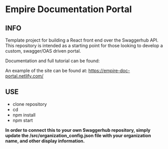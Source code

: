 # Empire Documentation Portal

## INFO

Template project for building a React front end over the Swaggerhub API. This repository is intended as a starting point for those looking to develop a custom, swagger/OAS driven portal.

Documentation and full tutorial can be found: 

An example of the site can be found at: https://empire-doc-portal.netlify.com/

## USE

- clone repository
- cd
- npm install
- npm start

**In order to connect this to your own Swaggerhub repository, simply update the /src/organization_config.json file with your organization name, and other display information.**
